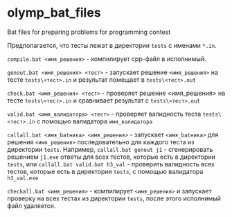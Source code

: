 ﻿# olymp_bat_files
Bat files for preparing problems for programming contest

Предполагается, что тесты лежат в директории `tests` с именами `*.in`.

`compile.bat <имя_решения>` - компилирует cpp-файл в исполнимый.

`genout.bat <имя_решения> <тест>` - запускает решение `<имя_решения>` на тесте `tests\<тест>.in` и результат помещает в `tests\<тест>.out`

`check.bat <имя_решения> <тест>` - проверяет решение <имя_решения> на тесте `tests\<тест>.in` и сравнивает результат с `tests\<тест>.out`

`valid.bat <имя_валидатора> <тест>` - проверяет валидность теста `tests\<тест>.in` с помощью валидатора `имя_валидатора`

`callall.bat <имя_batника> <имя_решения>` - запускает `<имя_batника>` для решения `<имя_решения>` последовательно для каждого теста из директории `tests`.
Например, `callall.bat genout j1` - сгенерировать решением `j1.exe` ответы для всех тестов, которые есть в директории `tests`, или `callall.bat valid.bat h3_val` - проверить валидность всех тестов, которые есть в директории `tests`, с помощью валидатора `h3_val.exe`

`checkall.bat <имя_решения>` - компилирует `<имя_решения>` и запускает проверку на всех тестах из директории `tests`, после этого исполнимый файл удаляется.
